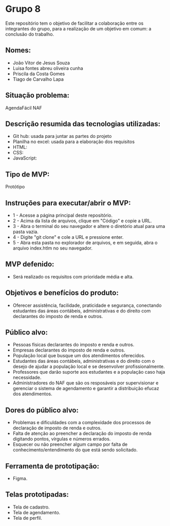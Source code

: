 # Grupo 8
Este repositório tem o objetivo de facilitar a colaboração entre os integrantes do grupo, para a realização de um objetivo em comum: a conclusão do trabalho.
 
## Nomes:
 - João Vitor de Jesus Souza
 - Luisa fontes abreu oliveira cunha
 - Priscila da Costa Gomes
 - Tiago de Carvalho Lapa

## Situação problema:
AgendaFácil NAF

## Descrição resumida das tecnologias utilizadas: 
 - Git hub: usada para juntar as partes do projeto
 - Planilha no excel: usada para a elaboração dos requisitos
 - HTML:
 - CSS:
 - JavaScript:

## Tipo de MVP: 
Protótipo

## Instruções para executar/abrir o MVP:
 - 1 - Acesse a página principal deste repositório.
 - 2 - Acima da lista de arquivos, clique em "Código" e copie a URL.
 - 3 - Abra o terminal do seu navegador e altere o diretório atual para uma pasta vazia.
 - 4 - Digite "git clone" e cole a URL e pressione enter.
 - 5 - Abra esta pasta no explorador de arquivos, e em seguida, abra o arquivo index.htlm no seu navegador.

## MVP defenido:
 - Será realizado os requisitos com prioridade média e alta.

## Objetivos e benefícios do produto: 
 - Oferecer assistência, facilidade, praticidade e segurança, conectando estudantes das áreas contábeis, administrativas e do direito com declarantes do imposto de renda e outros.

## Público alvo:
 - Pessoas físicas declarantes do imposto e renda e outros.
 - Empresas declarantes do imposto de renda e outros.
 - População local que busque um dos atendimentos oferecidos.
 - Estudantes das áreas contábeis, administrativas e do direito com o desejo de ajudar a população local e se desenvolver profissionalmente.
 - Professores que darão suporte aos estudantes e a população caso haja necessidade.
 - Administradores do NAF que são os resposáveis por supervisionar e gerenciar o sistema de agendamento e garantir a distribuição efucaz dos atendimentos.

## Dores do público alvo: 
 - Problemas e dificuldades com a complexidade dos processos de declaração de imposto de renda e outros.
 - Falta de atenção ao preencher a declaração do imposto de renda digitando pontos, vírgulas e números errados.
 - Esquecer ou não preencher algum campo por falta de conhecimento/entendimento do que está sendo solicitado.

## Ferramenta de prototipação:
 - Figma.

## Telas prototipadas:
 - Tela de cadastro.
 - Tela de agendamento.
 - Tela de perfil.
